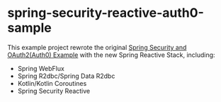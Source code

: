# spring-security-reactive-auth0-sample

This example project rewrote the original [Spring Security  and OAuth2(Auth0) Example](https://github.com/hantsy/spring-security-auth0-sample) with the new Spring Reactive Stack, including:
* Spring WebFlux
* Spring R2dbc/Spring Data R2dbc
* Kotlin/Kotlin Coroutines
* Spring Security Reactive 




